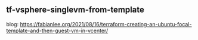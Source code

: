 ## tf-vsphere-singlevm-from-template

blog: https://fabianlee.org/2021/08/16/terraform-creating-an-ubuntu-focal-template-and-then-guest-vm-in-vcenter/
